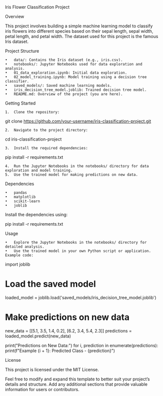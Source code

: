 Iris Flower Classification Project

Overview

This project involves building a simple machine learning model to classify iris flowers into different species based on their sepal length, sepal width, petal length, and petal width. The dataset used for this project is the famous Iris dataset.

Project Structure

	•	data/: Contains the Iris dataset (e.g., iris.csv).
	•	notebooks/: Jupyter Notebooks used for data exploration and analysis.
	•	01_data_exploration.ipynb: Initial data exploration.
	•	02_model_training.ipynb: Model training using a decision tree classifier.
	•	saved_models/: Saved machine learning models.
	•	iris_decision_tree_model.joblib: Trained decision tree model.
	•	README.md: Overview of the project (you are here).

Getting Started

	1.	Clone the repository:

git clone https://github.com/your-username/iris-classification-project.git


	2.	Navigate to the project directory:

cd iris-classification-project


	3.	Install the required dependencies:

pip install -r requirements.txt


	4.	Run the Jupyter Notebooks in the notebooks/ directory for data exploration and model training.
	5.	Use the trained model for making predictions on new data.

Dependencies

	•	pandas
	•	matplotlib
	•	scikit-learn
	•	joblib

Install the dependencies using:

pip install -r requirements.txt

Usage

	•	Explore the Jupyter Notebooks in the notebooks/ directory for detailed analysis.
	•	Use the trained model in your own Python script or application. Example code:

import joblib

# Load the saved model
loaded_model = joblib.load('saved_models/iris_decision_tree_model.joblib')

# Make predictions on new data
new_data = [[5.1, 3.5, 1.4, 0.2], [6.2, 3.4, 5.4, 2.3]]
predictions = loaded_model.predict(new_data)

print("Predictions on New Data:")
for i, prediction in enumerate(predictions):
    print(f"Example {i + 1}: Predicted Class - {prediction}")



License

This project is licensed under the MIT License.

Feel free to modify and expand this template to better suit your project’s details and structure. Add any additional sections that provide valuable information for users or contributors.
